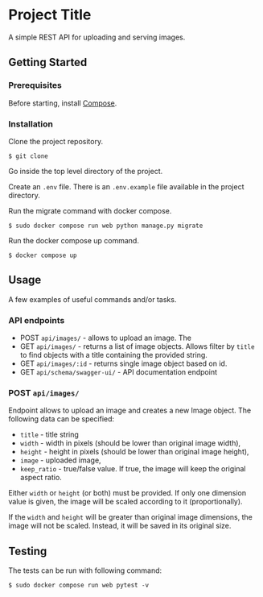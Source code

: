 # Project Title

A simple REST API for uploading and serving images.

## Getting Started

### Prerequisites

Before starting, install [Compose](https://docs.docker.com/compose/install/).


### Installation

Clone the project repository.

```
$ git clone 
```

Go inside the top level directory of the project.

Create an `.env` file. There is an `.env.example` file available in the project directory.

Run the migrate command with docker compose.
```
$ sudo docker compose run web python manage.py migrate 
```

Run the docker compose up command.
```
$ docker compose up
```

## Usage

A few examples of useful commands and/or tasks.

### API endpoints

* POST `api/images/` - allows to upload an image. The 
* GET `api/images/` - returns a list of image objects. Allows filter by `title` to find objects with a title containing the provided string.
* GET `api/images/:id` - returns single image object based on id.
* GET `api/schema/swagger-ui/` - API documentation endpoint

### POST `api/images/` 

Endpoint allows to upload an image and creates a new Image object.
The following data can be specified:

*  `title` - title string 
*  `width` - width in pixels (should be lower than original image width),
*  `height` - height in pixels (should be lower than original image height),
*  `image` - uploaded image,
*  `keep_ratio` - true/false value. If true, the image will keep the original aspect ratio.

Either `width` or `height` (or both) must be provided. If only one dimension value is given, the image will be scaled according to it (proportionally).

If the `width` and `height` will be greater than original image dimensions, the image will not be scaled. Instead, it will be saved in its original size.

## Testing

The tests can be run with following command:
```
$ sudo docker compose run web pytest -v
```
